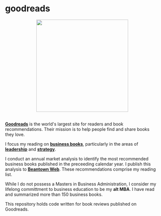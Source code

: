 # goodreads

<div id="header" align="center">
  <img src="https://upload.wikimedia.org/wikipedia/commons/thumb/1/1a/Goodreads_logo.svg/640px-Goodreads_logo.svg.png" width="300"/>
</div>

<br>

<p><a href="https://www.goodreads.com/" target="_blank"><strong>Goodreads</strong></a> is the world's largest site for readers and book recommendations. Their mission is to help people find and share books they love.</p>

<p>I focus my reading on <a href="https://www.goodreads.com/review/list/692620-gene-babon?utf8=%E2%9C%93&ref=nav_mybooks&shelf=read&sort=date_read&view=covers&title=gene-babon&per_page=100" target="_blank"><strong>business books</strong></a>, particularly in the areas of <a href="https://www.goodreads.com/review/list/692620-gene-babon?per_page=100&ref=nav_mybooks&shelf=leadership&utf8=%E2%9C%93&view=covers" target="_blank"><strong>leadership</strong></a> and <a href="https://www.goodreads.com/review/list/692620-gene-babon?per_page=100&ref=nav_mybooks&shelf=strategy&utf8=%E2%9C%93&view=covers" target="_blank"><strong>strategy</strong></a>.</p>

<p>I conduct an annual market analysis to identify the most recommended business books published in the preceeding calendar year. I publish this analysis to <a href="https://beantownweb.blogspot.com/search/label/books" target="_blank"><strong>Beantown Web</strong></a>. These recommendations comprise my reading list.</p>

<p>While I do not possess a Masters in Business Administration, I consider my lifelong committment to business education to be my <strong>alt MBA</strong>. I have read and summarized more than 150 business books.</p>

<p>This repository holds code written for book reviews published on Goodreads.</p>
